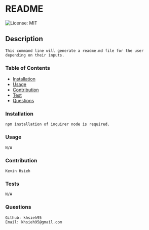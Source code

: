 # README

![License: MIT](https://img.shields.io/badge/License-MIT-green.svg) 

## Description
    This command line will generate a readme.md file for the user depending on their inputs.
### Table of Contents
- [Installation](#installation)
- [Usage](#usage)
- [Contribution](#contribution)
- [Test](#tests)
- [Questions](#questions)

### Installation
    npm installation of inquirer node is required.
### Usage
    N/A
### Contribution
    Kevin Hsieh
### Tests
    N/A
### Questions
    Github: khsieh95
    Email: khsieh95@gmail.com